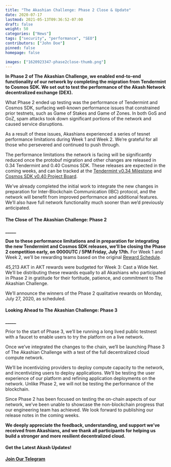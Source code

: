 ```yaml
---
title: "The Akashian Challenge: Phase 2 Close & Update"
date: 2020-07-17
lastmod: 2021-05-13T09:36:52-07:00
draft: false
weight: 50
categories: ["News"]
tags: ["security", "performance", "SEO"]
contributors: ["John Doe"]
pinned: false
homepage: false

images: ["1620923347-phase2close-thumb.png"]
---
```

**In Phase 2 of The Akashian Challenge, we enabled end-to-end functionality of our network by completing the migration from Tendermint to Cosmos SDK. We set out to test the performance of the Akash Network decentralized exchange (DEX).** 

What Phase 2 ended up testing was the performance of Tendermint and Cosmos SDK, surfacing well-known performance issues that constrained prior testnets, such as Game of Stakes and Game of Zones. In both GoS and GoZ, spam attacks took down significant portions of the network and caused service disruptions. 

As a result of these issues, Akashians experienced a series of tesnet performance limitations during Week 1 and Week 2. We’re grateful for all those who persevered and continued to push through.

The performance limitations the network is facing will be significantly reduced once the protobuf migration and other changes are released in 0.34 Tendermint and 0.40 Cosmos SDK. These releases are expected in the coming weeks, and can be tracked at the [Tendermint v0.34 Milestone](https://github.com/tendermint/tendermint/milestone/27) and [Cosmos SDK v0.40 Project Board](https://github.com/cosmos/cosmos-sdk/projects/38).

We’ve already completed the initial work to integrate the new changes in preparation for Inter-Blockchain Communication (IBC) protocol, and the network will benefit from improved performance and additional features. We’ll also have full network functionality much sooner than we’d previously anticipated.

#### **The Close of The Akashian Challenge: Phase 2**  
**\_\_\_\_\_**

**Due to these performance limitations and in preparation for integrating the new Tendermint and Cosmos SDK releases, we’ll be closing the Phase 2 competition early, on 0000UTC / 5PM Friday, July 17th.** For Week 1 and Week 2, we’ll be rewarding teams based on the original [Reward Schedule](https://docs.google.com/spreadsheets/d/1v5OxKfYE3yzJevg_oWNyRQ5vKci3lwTZcFpbTXQ_bBE/edit#gid=0).

45,213 AKT in AKT rewards were budgeted for Week 3: Cast a Wide Net. We’ll be distributing these rewards equally to all Akashians who participated in Phase 2 in gratitude for their fortitude, patience, and commitment to The Akashian Challenge.

We’ll announce the winners of the Phase 2 qualitative rewards on Monday, July 27, 2020, as scheduled.

#### **Looking Ahead to The Akashian Challenge: Phase 3**  
**\_\_\_\_\_**

Prior to the start of Phase 3, we’ll be running a long lived public testnest with a faucet to enable users to try the platform on a live network.

Once we’ve integrated the changes to the chain, we’ll be launching Phase 3 of The Akashian Challenge with a test of the full decentralized cloud compute network. 

We’ll be incentivizing providers to deploy compute capacity to the network, and incentivizing users to deploy applications. We’ll be testing the user experience of our platform and refining application deployments on the network. Unlike Phase 2, we will not be testing the performance of the blockchain.

Since Phase 2 has been focused on testing the on-chain aspects of our network, we’ve been unable to showcase the non-blockchain progress that our engineering team has achieved. We look forward to publishing our release notes in the coming weeks.

**We deeply appreciate the feedback, understanding, and support we’ve received from Akashians, and we thank all participants for helping us build a stronger and more resilient decentralized cloud.** 

#### **Get the Latest Akash Updates!**  
  
[**Join Our Telegram**](https://t.me/AkashNW)